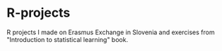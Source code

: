 # R-projects
R projects I made on Erasmus Exchange in Slovenia and exercises from "Introduction to statistical learning" book.
